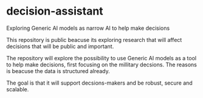 # decision-assistant
Exploring Generic AI models as narrow AI to help make decisions

This repository is public beacuse its exploring research that will affect decisions that will be public and important. 

The repository will explore the possibility to use Generic AI models as a tool to help make decisions, first focusing on the millitary decsions. The reasons is beacuse the data is structured already. 

The goal is that it will support decsions-makers and be robust, secure and scalable. 
